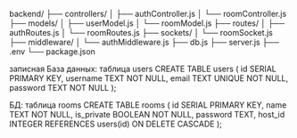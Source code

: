 backend/
├── controllers/
│   ├── authController.js
│   └── roomController.js
├── models/
│   ├── userModel.js
│   └── roomModel.js
├── routes/
│   ├── authRoutes.js
│   └── roomRoutes.js
├── sockets/
│   └── roomSocket.js
├── middleware/
│   └── authMiddleware.js
├── db.js
├── server.js
├── .env
└── package.json

записная
База данных: таблица users
CREATE TABLE users (
  id SERIAL PRIMARY KEY,
  username TEXT NOT NULL,
  email TEXT UNIQUE NOT NULL,
  password TEXT NOT NULL
);

БД: таблица rooms
CREATE TABLE rooms (
  id SERIAL PRIMARY KEY,
  name TEXT NOT NULL,
  is_private BOOLEAN NOT NULL,
  password TEXT,
  host_id INTEGER REFERENCES users(id) ON DELETE CASCADE
);

